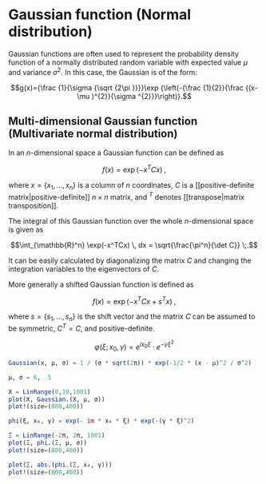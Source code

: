 # Gaussian function (Normal distribution)

Gaussian functions are often used to represent the probability density function of a normally distributed random variable with expected value $\mu$ and variance $\sigma^2$. In this case, the Gaussian is of the form:

```math
g(x)={\frac {1}{\sigma {\sqrt {2\pi }}}}\exp {\left(-{\frac {1}{2}}{\frac {(x-\mu )^{2}}{\sigma ^{2}}}\right)}.
```


## Multi-dimensional Gaussian function (Multivariate normal distribution)

In an $n$-dimensional space a Gaussian function can be defined as
```math
f(x) = \exp(-x^TCx) \;,
```
where $x=\{x_1,\dots,x_n\}$ is a column of $n$ coordinates, $C$ is a [[positive-definite matrix|positive-definite]] $n\times n$ matrix, and ${}^T$ denotes [[transpose|matrix transposition]].

The integral of this Gaussian function over the whole $n$-dimensional space is given as
```math
\int_{\mathbb{R}^n} \exp(-x^TCx) \, dx = \sqrt{\frac{\pi^n}{\det C}} \;.
```
It can be easily calculated by diagonalizing the matrix $C$ and changing the integration variables to the eigenvectors of  $C$.

More generally a shifted Gaussian function is defined as
```math
f(x) = \exp(-x^TCx+s^Tx) \;,
```
where $s=\{s_1,\dots,s_n\}$ is the shift vector and the matrix $C$ can be assumed to be symmetric, $C^T=C$, and positive-definite.

```math
\varphi(\xi; x_0, \gamma) =  e^{i x_0 \xi} \cdot e^{- \gamma \xi^2}
```


```julia
Gaussian(x, μ, σ) = 1 / (σ * sqrt(2π)) * exp(-1/2 * (x - μ)^2 / σ^2)

μ, σ = 6, .5

X = LinRange(0,10,1001)
plot(X, Gaussian.(X, μ, σ))
plot!(size=(800,400))
```

```julia
phi(ξ, x₀, γ) = exp(- im * x₀ * ξ) * exp(-(γ * ξ)^2)

Ξ = LinRange(-2π, 2π, 1001)
plot(Ξ, phi.(Ξ, μ, σ))
plot!(size=(800,400))
```

```julia
plot(Ξ, abs.(phi.(Ξ, x₀, γ)))
plot!(size=(800,400))
```

